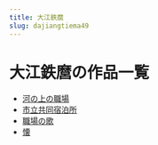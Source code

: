 ```yaml
---
title: 大江鉄麿
slug: dajiangtiema49
---
```


# 大江鉄麿の作品一覧

- [河の上の職場](henoshangnozhichang69)
- [市立共同宿泊所](shiligongtongsubosuof7)
- [職場の歌](zhichangnoge08)
- [懐](huai70)
